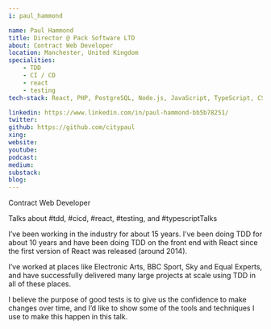 ```yaml
---
i: paul_hammond

name: Paul Hammond
title: Director @ Pack Software LTD
about: Contract Web Developer
location: Manchester, United Kingdom
specialities:
    - TDD
    - CI / CD
    - react
    - testing
tech-stack: React, PHP, PostgreSQL, Node.js, JavaScript, TypeScript, CSS

linkedin: https://www.linkedin.com/in/paul-hammond-bb5b78251/
twitter: 
github: https://github.com/citypaul
xing: 
website: 
youtube: 
podcast: 
medium: 
substack: 
blog: 
---
```


Contract Web Developer

Talks about #tdd, #cicd, #react, #testing, and #typescriptTalks 


I’ve been working in the industry for about 15 years. I’ve been doing TDD for about 10 years and have been doing TDD on the front end with React since the first version of React was released (around 2014).

I’ve worked at places like Electronic Arts, BBC Sport, Sky and Equal Experts, and have successfully delivered many large projects at scale using TDD in all of these places.

I believe the purpose of good tests is to give us the confidence to make changes over time, and I’d like to show some of the tools and techniques I use to make this happen in this talk.
